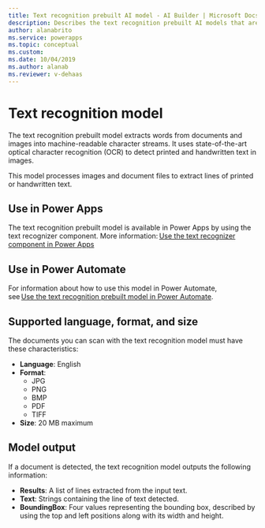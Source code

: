 ```yaml
---
title: Text recognition prebuilt AI model - AI Builder | Microsoft Docs
description: Describes the text recognition prebuilt AI models that are available in AI Builder.
author: alanabrito
ms.service: powerapps
ms.topic: conceptual
ms.custom: 
ms.date: 10/04/2019
ms.author: alanab
ms.reviewer: v-dehaas
---
```


# Text recognition model

The text recognition prebuilt model extracts words from documents and images into machine-readable character streams. It uses state-of-the-art optical character recognition (OCR) to detect printed and handwritten text in images.

This model processes images and document files to extract lines of printed or handwritten text.

## Use in Power Apps

The text recognition prebuilt model is available in Power Apps by using the text recognizer component. More information: [Use the text recognizer component in Power Apps](prebuilt-text-recognizer-component-in-powerapps.md)

## Use in Power Automate

For information about how to use this<!--Suggested.--> model in Power Automate, see [Use the text recognition prebuilt model in Power Automate](flow-text-recognition.md).

## Supported language, format, and size

The documents you can scan with the text recognition model must have these characteristics:

- **Language**: English
- **Format**:
  - JPG
  - PNG
  - BMP
  - PDF
  - TIFF
- **Size**: 20 MB maximum

## Model output

If a document is detected, the text recognition model outputs the following information:

- **Results**: A list of lines extracted from the input text.
- **Text**: Strings containing the line of text detected.
- **BoundingBox**: Four values representing the bounding box, described by using the top and left<!--What does "top and left" mean here?--> positions along with its width and height.
